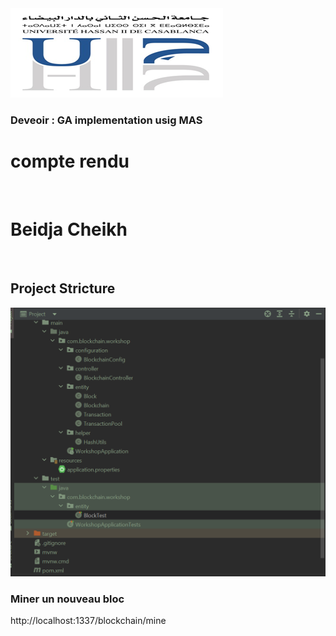 <img src="assets/img0.png">
<h3>Deveoir : GA implementation usig MAS</h3>
<h1>compte rendu</h1><br>
<h1>Beidja Cheikh </h1><br>
<h2>Project Stricture</h2>
<img src="assets/img.png">
<h3>Miner un nouveau bloc</h3>
http://localhost:1337/blockchain/mine
